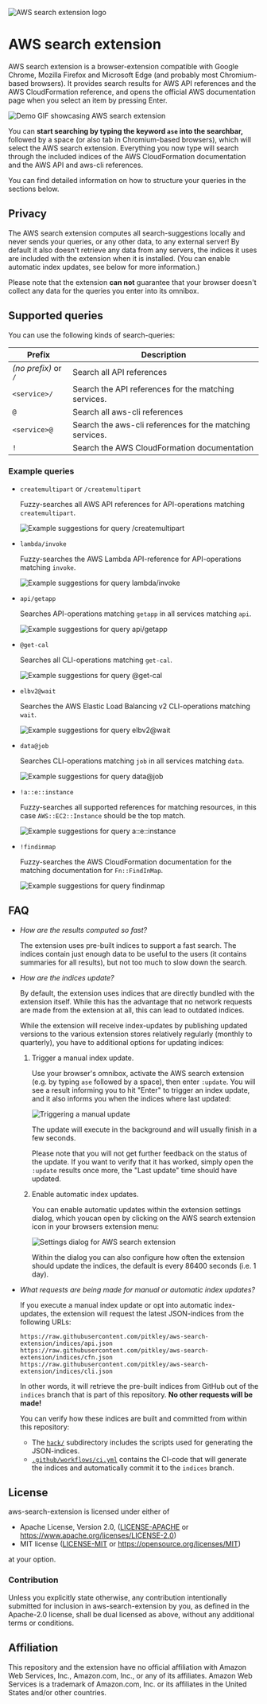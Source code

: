 ![AWS search extension logo](extension/logo.png)

# AWS search extension

AWS search extension is a browser-extension compatible with Google Chrome, Mozilla Firefox and Microsoft Edge (and probably most Chromium-based browsers).
It provides search results for AWS API references and the AWS CloudFormation reference, and opens the official AWS documentation page when you select an item by pressing Enter.

![Demo GIF showcasing AWS search extension](docs/demo.gif)

You can **start searching by typing the keyword `ase` into the searchbar,** followed by a space (or also tab in Chromium-based browsers), which will select the AWS search extension.
Everything you now type will search through the included indices of the AWS CloudFormation documentation and the AWS API and aws-cli references.

You can find detailed information on how to structure your queries in the sections below.

## Privacy

The AWS search extension computes all search-suggestions locally and never sends your queries, or any other data, to any external server!
By default it also doesn't retrieve any data from any servers, the indices it uses are included with the extension when it is installed.
(You can enable automatic index updates, see below for more information.)

Please note that the extension **can not** guarantee that your browser doesn't collect any data for the queries you enter into its omnibox.

## Supported queries

You can use the following kinds of search-queries:

| Prefix               | Description                                              |
| -------------------- | -------------------------------------------------------- |
| *(no prefix)* or `/` | Search all API references                                |
| `<service>/`         | Search the API references for the matching services.     |
| `@`                  | Search all aws-cli references                            |
| `<service>@`         | Search the aws-cli references for the matching services. |
| `!`                  | Search the AWS CloudFormation documentation              |

### Example queries

* `createmultipart` or `/createmultipart`

    Fuzzy-searches all AWS API references for API-operations matching `createmultipart`.

    ![Example suggestions for query `/createmultipart`](docs/api-createmultipart.png)

* `lambda/invoke`

    Fuzzy-searches the AWS Lambda API-reference for API-operations matching `invoke`.

    ![Example suggestions for query `lambda/invoke`](docs/api-lambda-invoke.png)

* `api/getapp`

    Searches API-operations matching `getapp` in all services matching `api`.

    ![Example suggestions for query `api/getapp`](docs/api-api-getapp.png)

* `@get-cal`

    Searches all CLI-operations matching `get-cal`.

    ![Example suggestions for query `@get-cal`](docs/cli-getcal.png)

* `elbv2@wait`

    Searches the AWS Elastic Load Balancing v2 CLI-operations matching `wait`.

    ![Example suggestions for query `elbv2@wait`](docs/cli-elbv2-wait.png)

 * `data@job`

    Searches CLI-operations matching `job` in all services matching `data`.

    ![Example suggestions for query `data@job`](docs/cli-data-job.png)

* `!a::e::instance`

    Fuzzy-searches all supported references for matching resources, in this case `AWS::EC2::Instance` should be the top match.

    ![Example suggestions for query `a::e::instance`](docs/cfn-aeinstance.png)

* `!findinmap`

    Fuzzy-searches the AWS CloudFormation documentation for the matching documentation for `Fn::FindInMap`.

    ![Example suggestions for query `findinmap`](docs/cfn-findinmap.png)

## FAQ

* *How are the results computed so fast?*

    The extension uses pre-built indices to support a fast search.
    The indices contain just enough data to be useful to the users (it contains summaries for all results), but not too much to slow down the search.

* *How are the indices update?*

    By default, the extension uses indices that are directly bundled with the extension itself.
    While this has the advantage that no network requests are made from the extension at all, this can lead to outdated indices.

    While the extension will receive index-updates by publishing updated versions to the various extension stores relatively regularly (monthly to quarterly), you have to additional options for updating indices:

    1. Trigger a manual index update.

        Use your browser's omnibox, activate the AWS search extension (e.g. by typing `ase` followed by a space), then enter `:update`.
        You will see a result informing you to hit "Enter" to trigger an index update, and it also informs you when the indices where last updated:

        ![Triggering a manual update](docs/aes-command-update.png)

        The update will execute in the background and will usually finish in a few seconds.

        Please note that you will not get further feedback on the status of the update.
        If you want to verify that it has worked, simply open the `:update` results once more, the "Last update" time should have updated.

    2. Enable automatic index updates.

        You can enable automatic updates within the extension settings dialog, which youcan open by clicking on the AWS search extension icon in your browsers extension menu:

        ![Settings dialog for AWS search extension](docs/aes-settings.png)

        Within the dialog you can also configure how often the extension should update the indices, the default is every 86400 seconds (i.e. 1 day).

* *What requests are being made for manual or automatic index updates?*

    If you execute a manual index update or opt into automatic index-updates, the extension will request the latest JSON-indices from the following URLs:

    ```
    https://raw.githubusercontent.com/pitkley/aws-search-extension/indices/api.json
    https://raw.githubusercontent.com/pitkley/aws-search-extension/indices/cfn.json
    https://raw.githubusercontent.com/pitkley/aws-search-extension/indices/cli.json
    ```

    In other words, it will retrieve the pre-built indices from GitHub out of the `indices` branch that is part of this repository.
    **No other requests will be made!**

    You can verify how these indices are built and committed from within this repository:

    * The [`hack/`](hack/) subdirectory includes the scripts used for generating the JSON-indices.
    * [`.github/workflows/ci.yml`](.github/workflows/ci.yml) contains the CI-code that will generate the indices and automatically commit it to the `indices` branch.

## <a name="license"></a> License

aws-search-extension is licensed under either of

* Apache License, Version 2.0, ([LICENSE-APACHE](LICENSE-APACHE) or <https://www.apache.org/licenses/LICENSE-2.0>)
* MIT license ([LICENSE-MIT](LICENSE-MIT) or <https://opensource.org/licenses/MIT>)

at your option.

### <a name="license-contribution"></a> Contribution

Unless you explicitly state otherwise, any contribution intentionally submitted for inclusion in aws-search-extension by you, as defined in the Apache-2.0 license, shall be dual licensed as above, without any additional terms or conditions.

## Affiliation

This repository and the extension have no official affiliation with Amazon Web Services, Inc., Amazon.com, Inc., or any of its affiliates.
Amazon Web Services is a trademark of Amazon.com, Inc. or its affiliates in the United States and/or other countries.
